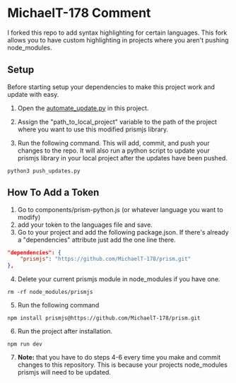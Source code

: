 # MichaelT-178 Comment 

I forked this repo to add syntax highlighting for certain languages. This fork allows you to have custom highlighting in projects where you aren't pushing node_modules.


## Setup

Before starting setup your dependencies to make this project work and update with easy.

1. Open the [automate_update.py](https://github.com/MichaelT-178/prism/blob/master/automate_update.py) in this project. 

2. Assign the "path_to_local_project" variable to the path of the project where you want to use this modified prismjs library.

3. Run the following command. This will add, commit, and push your changes to the repo. It will also run a python script to update your prismjs library in your local project after the updates have been pushed.

```
python3 push_updates.py
```

## How To Add a Token

1. Go to components/prism-python.js (or whatever language you want to modify)
2. add your token to the languages file and save.
3. Go to your project and add the following package.json. If there's already a "dependencies" attribute just add the one line there.

```json
"dependencies": {
    "prismjs": "https://github.com/MichaelT-178/prism.git"
},
```

4. Delete your current prismjs module in node_modules if you have one.

```
rm -rf node_modules/prismjs
```

5. Run the following command 

```
npm install prismjs@https://github.com/MichaelT-178/prism.git
```

6. Run the project after installation.
```
npm run dev
```

7. **Note:** that you have to do steps 4-6 every time you make and commit changes to this repository. This is because your projects node_modules prismjs will need to be updated.